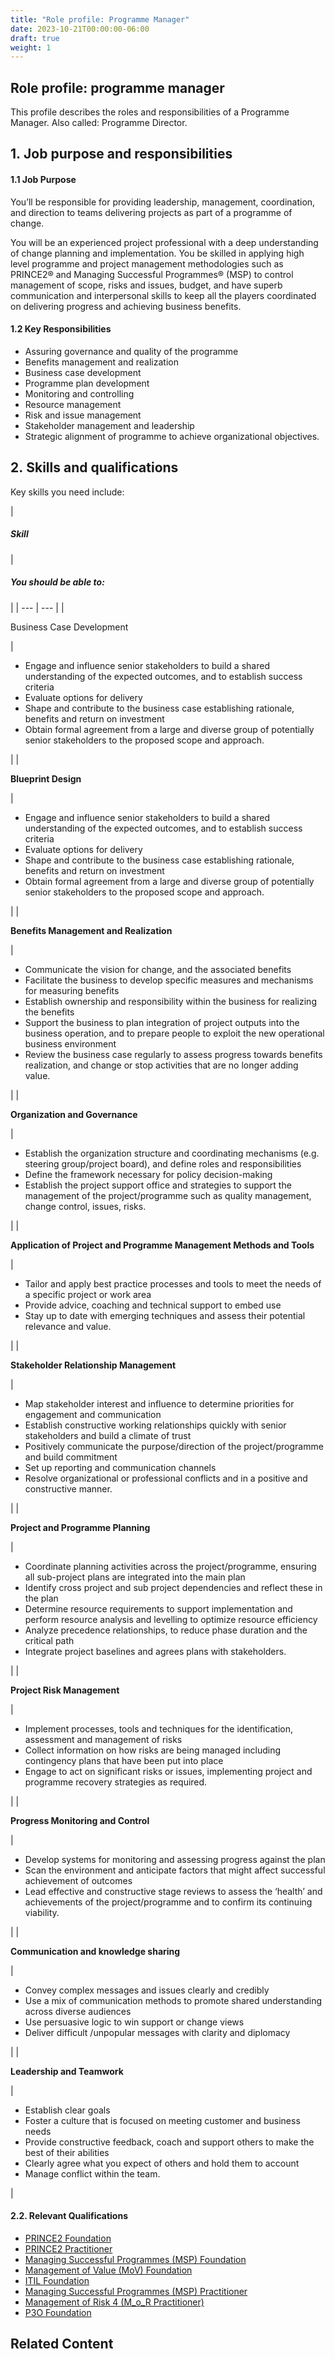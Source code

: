 ```yaml
---
title: "Role profile: Programme Manager"
date: 2023-10-21T00:00:00-06:00
draft: true
weight: 1
---
```


## Role profile: programme manager

This profile describes the roles and responsibilities of a Programme Manager. Also called: Programme Director.

## 1. Job purpose and responsibilities

#### 1.1 Job Purpose

You’ll be responsible for providing leadership, management, coordination, and direction to teams delivering projects as part of a programme of change.

You will be an experienced project professional with a deep understanding of change planning and implementation. You be skilled in applying high level programme and project management methodologies such as PRINCE2® and Managing Successful Programmes® (MSP) to control management of scope, risks and issues, budget, and have superb communication and interpersonal skills to keep all the players coordinated on delivering progress and achieving business benefits.

#### 1.2 Key Responsibilities

*   Assuring governance and quality of the programme
*   Benefits management and realization
*   Business case development
*   Programme plan development
*   Monitoring and controlling
*   Resource management
*   Risk and issue management
*   Stakeholder management and leadership
*   Strategic alignment of programme to achieve organizational objectives.

## 2. Skills and qualifications

Key skills you need include:

| 
##### **Skill**

 | 

##### **You should be able to:**

 |
| --- | --- |
| 

Business Case Development

 | 

*   Engage and influence senior stakeholders to build a shared understanding of the expected outcomes, and to establish success criteria
*   Evaluate options for delivery
*   Shape and contribute to the business case establishing rationale, benefits and return on investment
*   Obtain formal agreement from a large and diverse group of potentially senior stakeholders to the proposed scope and approach.

 |
| 

**Blueprint Design**

 | 

*   Engage and influence senior stakeholders to build a shared understanding of the expected outcomes, and to establish success criteria
*   Evaluate options for delivery
*   Shape and contribute to the business case establishing rationale, benefits and return on investment
*   Obtain formal agreement from a large and diverse group of potentially senior stakeholders to the proposed scope and approach.

 |
| 

**Benefits Management and Realization**

 | 

*   Communicate the vision for change, and the associated benefits
*   Facilitate the business to develop specific measures and mechanisms for measuring benefits
*   Establish ownership and responsibility within the business for realizing the benefits
*   Support the business to plan integration of project outputs into the business operation, and to prepare people to exploit the new operational business environment
*   Review the business case regularly to assess progress towards benefits realization, and change or stop activities that are no longer adding value.

 |
| 

**Organization and Governance**

 | 

*   Establish the organization structure and coordinating mechanisms (e.g. steering group/project board), and define roles and responsibilities
*   Define the framework necessary for policy decision-making
*   Establish the project support office and strategies to support the management of the project/programme such as quality management, change control, issues, risks.

 |
| 

**Application of Project and Programme Management Methods and Tools**

 | 

*   Tailor and apply best practice processes and tools to meet the needs of a specific project or work area
*   Provide advice, coaching and technical support to embed use
*   Stay up to date with emerging techniques and assess their potential relevance and value.

 |
| 

**Stakeholder Relationship Management**

 | 

*   Map stakeholder interest and influence to determine priorities for engagement and communication
*   Establish constructive working relationships quickly with senior stakeholders and build a climate of trust
*   Positively communicate the purpose/direction of the project/programme and build commitment
*   Set up reporting and communication channels
*   Resolve organizational or professional conflicts and in a positive and constructive manner.

 |
| 

**Project and Programme Planning**

 | 

*   Coordinate planning activities across the project/programme, ensuring all sub-project plans are integrated into the main plan
*   Identify cross project and sub project dependencies and reflect these in the plan
*   Determine resource requirements to support implementation and perform resource analysis and levelling to optimize resource efficiency
*   Analyze precedence relationships, to reduce phase duration and the critical path
*   Integrate project baselines and agrees plans with stakeholders.

 |
| 

**Project Risk Management**

 | 

*   Implement processes, tools and techniques for the identification, assessment and management of risks
*   Collect information on how risks are being managed including contingency plans that have been put into place
*   Engage to act on significant risks or issues, implementing project and programme recovery strategies as required.

 |
| 

**Progress Monitoring and Control**

 | 

*   Develop systems for monitoring and assessing progress against the plan
*   Scan the environment and anticipate factors that might affect successful achievement of outcomes
*   Lead effective and constructive stage reviews to assess the ‘health’ and achievements of the project/programme and to confirm its continuing viability.

 |
| 

**Communication and knowledge sharing**

 | 

*   Convey complex messages and issues clearly and credibly
*   Use a mix of communication methods to promote shared understanding across diverse audiences
*   Use persuasive logic to win support or change views
*   Deliver difficult /unpopular messages with clarity and diplomacy

 |
| 

**Leadership and Teamwork**

 | 

*   Establish clear goals
*   Foster a culture that is focused on meeting customer and business needs
*   Provide constructive feedback, coach and support others to make the best of their abilities
*   Clearly agree what you expect of others and hold them to account
*   Manage conflict within the team.

 |

#### 2.2. Relevant Qualifications

*   [PRINCE2 Foundation](https://www.axelos.com/certifications/propath/prince2-project-management/prince2-foundation)
*   [PRINCE2 Practitioner](https://www.axelos.com/certifications/propath/prince2-project-management/prince2-practitioner)
*   [Managing Successful Programmes (MSP) Foundation](https://www.axelos.com/certifications/propath/msp-programme-management/msp-foundation)
*   [Management of Value (MoV) Foundation](https://www.axelos.com/certifications/mov-value-management/mov-foundation)
*   [ITIL Foundation](https://www.axelos.com/certifications/itil-service-management/itil-4-foundation)
*   [Managing Successful Programmes (MSP) Practitioner](https://www.axelos.com/certifications/propath/msp-programme-management/msp-practitioner)
*   [Management of Risk 4 (M\_o\_R Practitioner)](https://www.axelos.com/certifications/propath/mor-risk-management/mor-4-practitioner)
*   [P3O Foundation](https://www.axelos.com/certifications/propath/p3o-project-offices/p3o-foundation)

## Related Content
